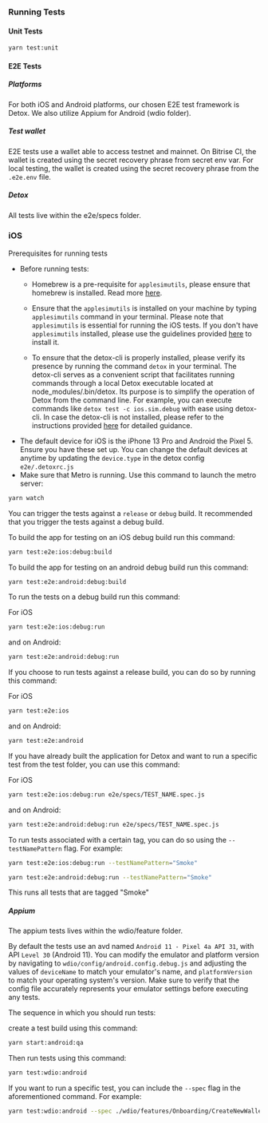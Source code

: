 ### Running Tests

#### Unit Tests

```bash
yarn test:unit
```

#### E2E Tests

##### Platforms

For both iOS and Android platforms, our chosen E2E test framework is Detox. We also utilize Appium for Android (wdio folder).

##### Test wallet

E2E tests use a wallet able to access testnet and mainnet.
On Bitrise CI, the wallet is created using the secret recovery phrase from secret env var.
For local testing, the wallet is created using the secret recovery phrase from the `.e2e.env` file.

##### Detox

All tests live within the e2e/specs folder.

### iOS

Prerequisites for running tests

- Before running tests:
    - Homebrew is a pre-requisite for `applesimutils`, please ensure that homebrew is installed. Read more [here](environment.md#package-manager).

    -  Ensure that the `applesimutils` is installed on your machine by typing `applesimutils` command in your terminal. Please note that `applesimutils` is essential for running the iOS tests. If you don't have `applesimutils` installed, please use the guidelines provided [here](https://github.com/wix/AppleSimulatorUtils) to install it.

    - To ensure that the detox-cli is properly installed, please verify its presence by running the command `detox` in your terminal. The detox-cli serves as a convenient script that facilitates running commands through a local Detox executable located at node_modules/.bin/detox. Its purpose is to simplify the operation of Detox from the command line. For example, you can execute commands like `detox test -c ios.sim.debug` with ease using detox-cli. In case the detox-cli is not installed, please refer to the instructions provided [here](https://wix.github.io/Detox/docs/introduction/environment-setup/#1-command-line-tools-detox-cli) for detailed guidance. 
- The default device for iOS is the iPhone 13 Pro and Android the Pixel 5. Ensure you have these set up. You can change the default devices at anytime by updating the `device.type` in the detox config `e2e/.detoxrc.js`
- Make sure that Metro is running. Use this command to launch the metro server:

```bash
yarn watch
```

You can trigger the tests against a `release` or `debug` build. It recommended that you trigger the tests against a debug build.

To build the app for testing on an iOS debug build run this command:

```bash
yarn test:e2e:ios:debug:build
```

To build the app for testing on an android debug build run this command:

```bash
yarn test:e2e:android:debug:build
```

To run the tests on a debug build run this command:

For iOS

```bash
yarn test:e2e:ios:debug:run
```


and on Android:

```bash
yarn test:e2e:android:debug:run
```

If you choose to run tests against a release build, you can do so by running this command:

For iOS

```bash
yarn test:e2e:ios
```

and on Android:

```bash
yarn test:e2e:android
```

If you have already built the application for Detox and want to run a specific test from the test folder, you can use this command:

For iOS

```bash
yarn test:e2e:ios:debug:run e2e/specs/TEST_NAME.spec.js
```

and on Android:

```bash
yarn test:e2e:android:debug:run e2e/specs/TEST_NAME.spec.js
```

To run tests associated with a certain tag, you can do so using the `--testNamePattern` flag. For example:

```bash
yarn test:e2e:ios:debug:run --testNamePattern="Smoke"
```

```bash
yarn test:e2e:android:debug:run --testNamePattern="Smoke"
```

This runs all tests that are tagged "Smoke"

##### Appium

The appium tests lives within the wdio/feature folder.

By default the tests use an avd named `Android 11 - Pixel 4a API 31`, with API `Level 30` (Android 11). You can modify the emulator and platform version by navigating to `wdio/config/android.config.debug.js` and adjusting the values of `deviceName` to match your emulator's name, and `platformVersion` to match your operating system's version. Make sure to verify that the config file accurately represents your emulator settings before executing any tests.

The sequence in which you should run tests:

create a test build using this command:

```bash
yarn start:android:qa
```

Then run tests using this command:

```bash
yarn test:wdio:android
```

If you want to run a specific test, you can include the `--spec` flag in the aforementioned command. For example:

```bash
yarn test:wdio:android --spec ./wdio/features/Onboarding/CreateNewWallet.feature
```
